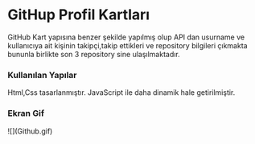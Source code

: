 <h1>GitHup Profil Kartları</h1>

<p>GitHub Kart yapısına benzer şekilde yapılmış olup API dan usurname ve kullanıcıya ait kişinin takipçi,takip ettikleri ve repository  bilgileri çıkmakta bununla birlikte son 3 repository sine ulaşılmaktadır.</p>

<h3>Kullanılan Yapılar</h3>

<p>Html,Css tasarlanmıştır. JavaScript ile  daha dinamik hale getirilmiştir.</p>

<h3>Ekran Gif</h3>
![](Github.gif)
